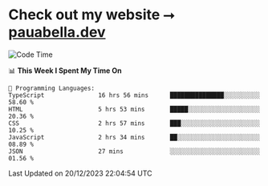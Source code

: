 # Check out my website ⭢ [pauabella.dev](https://pauabella.dev)

<!--START_SECTION:waka-->
![Code Time](http://img.shields.io/badge/Code%20Time-2%2C805%20hrs%2017%20mins-blue)

📊 **This Week I Spent My Time On** 

```text
💬 Programming Languages: 
TypeScript               16 hrs 56 mins      ███████████████░░░░░░░░░░   58.60 % 
HTML                     5 hrs 53 mins       █████░░░░░░░░░░░░░░░░░░░░   20.36 % 
CSS                      2 hrs 57 mins       ███░░░░░░░░░░░░░░░░░░░░░░   10.25 % 
JavaScript               2 hrs 34 mins       ██░░░░░░░░░░░░░░░░░░░░░░░   08.89 % 
JSON                     27 mins             ░░░░░░░░░░░░░░░░░░░░░░░░░   01.56 % 
```


 Last Updated on 20/12/2023 22:04:54 UTC
<!--END_SECTION:waka-->
